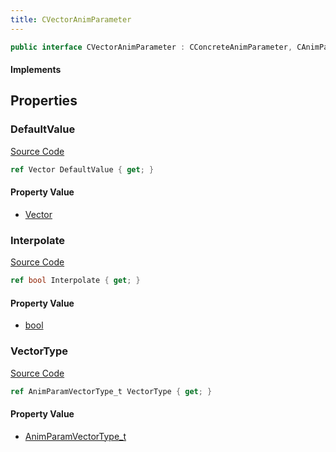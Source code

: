 ```yaml
---
title: CVectorAnimParameter
---
```


```csharp
public interface CVectorAnimParameter : CConcreteAnimParameter, CAnimParameterBase, ISchemaClass<CAnimParameterBase>, ISchemaClass<CConcreteAnimParameter>, ISchemaClass<CVectorAnimParameter>, ISchemaField, ISchemaClass, INativeHandle
```

#### Implements

## Properties

### DefaultValue

[Source Code](https://github.com/swiftly-solution/swiftlys2/blob/main/managed/src/SwiftlyS2.Generated/Schemas/Interfaces/CVectorAnimParameter.cs#L17)

```csharp
ref Vector DefaultValue { get; }
```

#### Property Value

- [Vector](/docs/api/shared/natives/vector)

### Interpolate

[Source Code](https://github.com/swiftly-solution/swiftlys2/blob/main/managed/src/SwiftlyS2.Generated/Schemas/Interfaces/CVectorAnimParameter.cs#L19)

```csharp
ref bool Interpolate { get; }
```

#### Property Value

- [bool](https://learn.microsoft.com/dotnet/api/system.boolean)

### VectorType

[Source Code](https://github.com/swiftly-solution/swiftlys2/blob/main/managed/src/SwiftlyS2.Generated/Schemas/Interfaces/CVectorAnimParameter.cs#L21)

```csharp
ref AnimParamVectorType_t VectorType { get; }
```

#### Property Value

- [AnimParamVectorType_t](/docs/api/shared/schemadefinitions/animparamvectortype_t)


